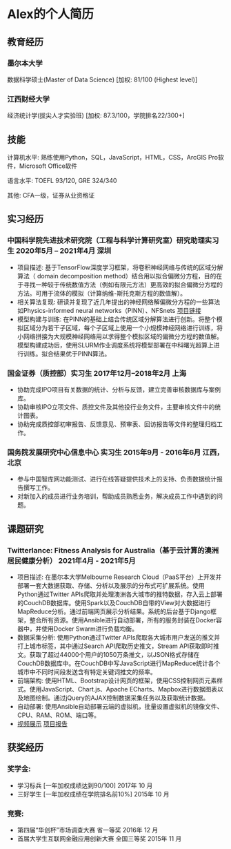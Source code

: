 # Alex的个人简历

## 教育经历

### 墨尔本大学

数据科学硕士(Master of Data Science) [加权: 81/100 (Highest level)]

### 江西财经大学

经济统计学(拔尖人才实验班) [加权: 87.3/100，学院排名22/300+] 

## 技能

计算机水平: 熟练使用Python，SQL，JavaScript，HTML，CSS，ArcGIS Pro软件，Microsoft Office软件

语言水平: TOEFL 93/120, GRE 324/340

其他: CFA一级，证券从业资格证

## 实习经历

### 中国科学院先进技术研究院（工程与科学计算研究室）研究助理实习生	2020年5月 – 2021年4月 深圳
- 项目描述: 基于TensorFlow深度学习框架，将卷积神经网络与传统的区域分解算法（ domain decomposition method）结合用以拟合偏微分方程，目的在于寻找一种较于传统数值方法（例如有限元方法）更高效的拟合偏微分方程的方法。可用于流体的模拟（计算纳维-斯托克斯方程的数值解）。
- 相关算法复现: 研读并复现了近几年提出的神经网络解偏微分方程的一些算法如Physics-informed neural networks（PINN）、NFSnets [项目链接](https://github.com/Alexzihaohu/NSFnets)
- 模型构建与训练: 在PINN的基础上结合传统区域分解算法进行创新。将整个模拟区域分为若干子区域，每个子区域上使用一个小规模神经网络进行训练，将小网络拼接为大规模神经网络用以求得整个模拟区域的偏微分方程的数值解。模型构建成功后，使用SLURM作业调度系统将模型部署在中科曙光超算上进行训练。拟合结果优于PINN算法。

### 国金证券（质控部）实习生	2017年12月–2018年2月 上海
- 协助完成IPO项目有关数据的统计、分析与反馈，建立完善审核数据库与案例库。
- 协助审核IPO立项文件、质控文件及其他投行业务文件，主要审核文件中的统计图表。
- 协助完成质控部初审报告、反馈意见、预审表、回访报告等文件的整理归档工作。

### 国务院发展研究中心信息中心 实习生	2015年9月 - 2016年6月 江西，北京
- 参与中国智库网功能测试、进行在线答疑提供技术上的支持、负责数据统计报告撰写工作。
- 对新加入的成员进行业务培训，帮助成员熟悉业务，解决成员工作中遇到的问题。

## 课题研究

### Twitterlance: Fitness Analysis for Australia（基于云计算的澳洲居民健康分析）	2021年4月 - 2021年5月
- 项目描述: 在墨尔本大学Melbourne Research Cloud（PaaS平台）上开发并部署一套大数据获取、存储、分析以及展示的分布式可扩展系统。使用Python通过Twitter APIs爬取并处理澳洲各大城市的推特数据，存入云上部署的CouchDB数据库。使用Spark以及CouchDB自带的View对大数据进行MapReduce分析。通过前端网页展示分析结果。系统的后台基于Django框架，整合所有资源。使用Ansible进行自动部署，所有的服务封装在Docker容器中，并使用Docker Swarm进行负载均衡。
- 数据采集分析: 使用Python通过Twitter APIs爬取各大城市用户发送的推文并打上城市标签，其中通过Search API爬取历史推文，Stream API获取即时推文。获取了超过44000个用户的1050万条推文，以JSON格式存储在CouchDB数据库中。在CouchDB中写JavaScript进行MapReduce统计各个城市中不同时间段发送含有特定关键词推文的频率。
- 前端架构: 使用HTML、Bootstrap设计网页的框架，使用CSS控制网页元素样式。使用JavaScript、Chart.js、Apache ECharts、Mapbox进行数据图表以及地图绘制。通过jQuery的AJAX控制数据采集任务以及获取统计数据。
- 自动部署: 使用Ansible自动部署云端的虚拟机，批量设置虚拟机的镜像文件、CPU、RAM、ROM、端口等。
- [视频展示](https://youtu.be/574I-g7GSGI) [项目报告](https://www.overleaf.com/read/kfkynyjjpjkk) 

<!-- ### 墨尔本大学与澳大利亚气象局合作项目	2021年4月 – 2021年11月
- 项目描述: 基于local binary with dual-template（LBDT）算法开发一套自动识别雷达信号中阵风锋的系统。
- 数据预处理: 从澳大利亚气象局获取多普勒雷达数据，使用Python的Pyart包将雷达信号转为三维数组结构，对连续的数据进行离散化，以便于之后的处理。
- 模型构建: 使用LBDT模型筛选出雷达信号中的疑似辐合线信号，根据阵风锋的特征设置一系列规则对信号进行筛选及调整。最后使用光流法（optical flow method）判断雷达信号是否为阵风锋。 -->

## 获奖经历

### 奖学金: 
- 学习标兵 [一年加权成绩达到90/100]	2017年 10 月
- 三好学生 [一年加权成绩在学院排名前10%]	2015年 10 月

### 竞赛:
- 第四届“华创杯”市场调查大赛 省一等奖	2016年 12 月 
- 首届大学生互联网金融应用创新大赛 全国三等奖	2015年 11 月
